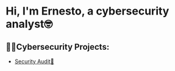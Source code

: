 # Hi, I'm Ernesto, a cybersecurity analyst🤓
## 👨‍💻Cybersecurity Projects:
- [Security Audit📓](https://github.com/CFSecAnalyst/SecurityAudit)
